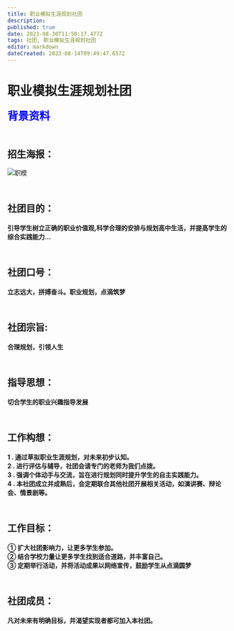 ```yaml
---
title: 职业模拟生涯规划社团
description: 
published: true
date: 2023-08-30T11:50:17.477Z
tags: 社团, 职业模拟生涯规划社团
editor: markdown
dateCreated: 2023-08-14T09:49:47.657Z
---
```


# 职业模拟生涯规划社团
<font size=5 color=blue>**背景资料**</font>
## <br>招生海报：
![职模](https://s1.imagehub.cc/images/2023/08/18/94a0a6f645c12464288834b51538fbe7.jpeg)
## <br>社团目的：
#### 引导学生树立正确的职业价值观,科学合理的安排与规划高中生活，并提高学生的综合实践能力...

## <br>社团口号：
#### 立志远大，拼搏奋斗。职业规划，点滴筑梦

## <br>社团宗旨:
#### 合理规划，引领人生

## <br>指导思想：
#### 切合学生的职业兴趣指导发展

## <br>工作构想：
#### 1 . 通过草拟职业生涯规划，对未来初步认知。<br>2 . 进行评估与辅导，社团会请专门的老师为我们点拨。<br>3 . 强调个体动手与交流，旨在进行规划同时提升学生的自主实践能力。<br>4 . 本社团成立并成熟后，会定期联合其他社团开展相关活动，如演讲赛、辩论会、情景剧等。
## <br>工作目标：
#### ① 扩大社团影响力，让更多学生参加。<br>② 结合学校力量让更多学生找到适合道路，并丰富自己。<br>③ 定期举行活动，并将活动成果以网络宣传，鼓励学生从点滴圆梦

## <br>社团成员：
#### 凡对未来有明确目标，并渴望实现者都可加入本社团。